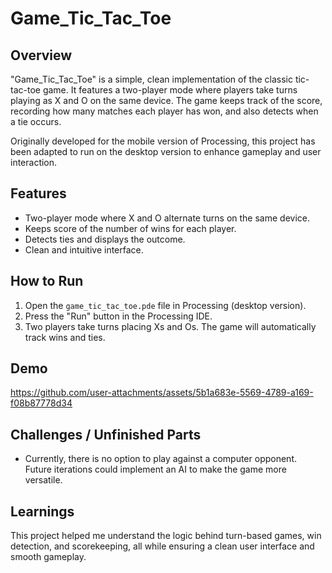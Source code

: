 # Game_Tic_Tac_Toe

## Overview
"Game_Tic_Tac_Toe" is a simple, clean implementation of the classic tic-tac-toe game. It features a two-player mode where players take turns playing as X and O on the same device. The game keeps track of the score, recording how many matches each player has won, and also detects when a tie occurs.

Originally developed for the mobile version of Processing, this project has been adapted to run on the desktop version to enhance gameplay and user interaction.

## Features
- Two-player mode where X and O alternate turns on the same device.
- Keeps score of the number of wins for each player.
- Detects ties and displays the outcome.
- Clean and intuitive interface.

## How to Run
1. Open the `game_tic_tac_toe.pde` file in Processing (desktop version).
2. Press the "Run" button in the Processing IDE.
3. Two players take turns placing Xs and Os. The game will automatically track wins and ties.

## Demo
https://github.com/user-attachments/assets/5b1a683e-5569-4789-a169-f08b87778d34



## Challenges / Unfinished Parts
- Currently, there is no option to play against a computer opponent. Future iterations could implement an AI to make the game more versatile.

## Learnings
This project helped me understand the logic behind turn-based games, win detection, and scorekeeping, all while ensuring a clean user interface and smooth gameplay.

